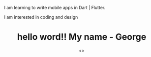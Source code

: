 
  I am learning to write mobile apps
  in Dart | Flutter.

  I am interested in coding and design

<div id="header" align="center">
<h1>hello word!!
My name - George</h1>
<>
